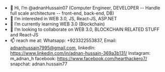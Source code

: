 - 👋 Hi, I’m @adnanHussain07 (Computer Engineer, DEVELOPER -- Handle full scale architecture -- front-end, back-end, DB)
- 👀 I’m interested in WEB 3.0, JS, React-JS, ASP.NET
- 🌱 I’m currently learning WEB 3.0 (Blockchain)
- 💞️ I’m looking to collaborate on WEB 3.0, BLOCKCHAIN RELATED STUFF and React-JS
- 📫 reach me at: 
      Whatsapp: +923322553837,
      Email: adnanhussain7995@gmail.com,
      linkedIn: https://www.linkedin.com/in/adnan-hussain-369a3b131/
      Instagram: m_adnan_h
      facebook: https://www.facebook.com/hearthackero7/
      snapchat: adnan.hussain77

